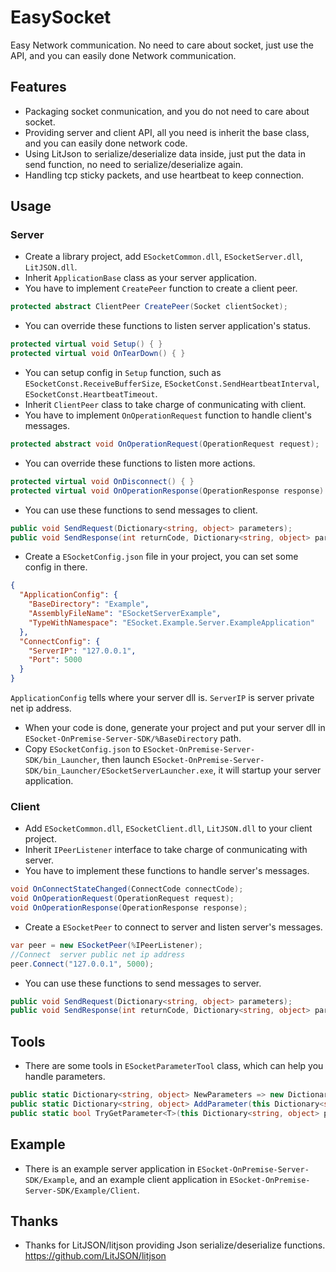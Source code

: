 # EasySocket
Easy Network communication. No need to care about socket, just use the API, and you can easily done Network communication.

## Features
* Packaging socket conmunication, and you do not need to care about socket.
* Providing server and client API, all you need is inherit the base class, and you can easily done network code.
* Using LitJson to serialize/deserialize data inside, just put the data in send function, no need to serialize/deserialize again.
* Handling tcp sticky packets, and use heartbeat to keep connection.

## Usage
### Server
* Create a library project, add `ESocketCommon.dll`, `ESocketServer.dll`, `LitJSON.dll`.
* Inherit `ApplicationBase` class as your server application.
* You have to implement `CreatePeer` function to create a client peer.
```c#
protected abstract ClientPeer CreatePeer(Socket clientSocket);
```
* You can override these functions to listen server application's status.
```c#
protected virtual void Setup() { }
protected virtual void OnTearDown() { }
```
* You can setup config in `Setup` function, such as `ESocketConst.ReceiveBufferSize`, `ESocketConst.SendHeartbeatInterval`, `ESocketConst.HeartbeatTimeout`.
* Inherit `ClientPeer` class to take charge of conmunicating with client.
* You have to implement `OnOperationRequest` function to handle client's messages.
```c#
protected abstract void OnOperationRequest(OperationRequest request);
```
* You can override these functions to listen more actions.
```c#
protected virtual void OnDisconnect() { }
protected virtual void OnOperationResponse(OperationResponse response) { }
```
* You can use these functions to send messages to client.
```c#
public void SendRequest(Dictionary<string, object> parameters);
public void SendResponse(int returnCode, Dictionary<string, object> parameters);
```
* Create a `ESocketConfig.json` file in your project, you can set some config in there.
```json
{
  "ApplicationConfig": {
    "BaseDirectory": "Example",
    "AssemblyFileName": "ESocketServerExample",
    "TypeWithNamespace": "ESocket.Example.Server.ExampleApplication"
  },
  "ConnectConfig": {
    "ServerIP": "127.0.0.1",
    "Port": 5000
  }
}
```
`ApplicationConfig` tells where your server dll is.
`ServerIP` is server private net ip address.
* When your code is done, generate your project and put your server dll in `ESocket-OnPremise-Server-SDK/%BaseDirectory` path.
* Copy `ESocketConfig.json` to `ESocket-OnPremise-Server-SDK/bin_Launcher`, then launch `ESocket-OnPremise-Server-SDK/bin_Launcher/ESocketServerLauncher.exe`, it will startup your server application.
### Client
* Add `ESocketCommon.dll`, `ESocketClient.dll`, `LitJSON.dll` to your client project.
* Inherit `IPeerListener` interface to take charge of conmunicating with server.
* You have to implement these functions to handle server's messages.
```c#
void OnConnectStateChanged(ConnectCode connectCode);
void OnOperationRequest(OperationRequest request);
void OnOperationResponse(OperationResponse response);
```
* Create a `ESocketPeer` to connect to server and listen server's messages.
```c#
var peer = new ESocketPeer(%IPeerListener);
//Connect  server public net ip address
peer.Connect("127.0.0.1", 5000);
```
* You can use these functions to send messages to server.
```c#
public void SendRequest(Dictionary<string, object> parameters);
public void SendResponse(int returnCode, Dictionary<string, object> parameters);
```
## Tools
* There are some tools in `ESocketParameterTool` class, which can help you handle parameters.
```c#
public static Dictionary<string, object> NewParameters => new Dictionary<string, object>();
public static Dictionary<string, object> AddParameter(this Dictionary<string, object> parameters, string key, object value);
public static bool TryGetParameter<T>(this Dictionary<string, object> parameters, string key, out T parameter);
```
## Example
* There is an example server application in `ESocket-OnPremise-Server-SDK/Example`, and an example client application in `ESocket-OnPremise-Server-SDK/Example/Client`.
## Thanks
* Thanks for LitJSON/litjson providing Json serialize/deserialize functions. https://github.com/LitJSON/litjson
